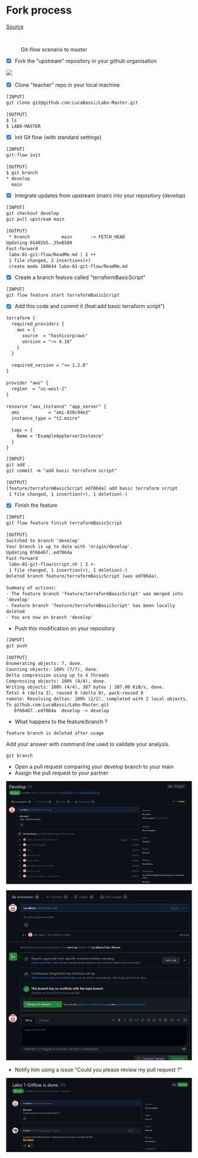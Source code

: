 # Fork process

[Source](https://docs.github.com/en/get-started/quickstart/fork-a-repo)

<figure><img src="../../.gitbook/assets/image (4).png" alt=""><figcaption><p>Git-flow scenario to master</p></figcaption></figure>

* [x] Fork the "upstream" repository in your github organisation


![](images/Capture%20d%E2%80%99%C3%A9cran%20du%202023-05-09%2011-09-06.png)


* [x] Clone "teacher" repo in your local machine

```
[INPUT]
git clone git@github.com:LucaBassi/Labo-Master.git

[OUTPUT]
$ ls 
$ LABO-MASTER
```

* [x] Init Git flow (with standard settings)

```
[INPUT]
git-flow init

[OUTPUT]
$ git branch 
* develop
  main

```

* [x] Integrate updates from upstream (main) into your repository (develop)

```
[INPUT]
git checkout develop
git pull upstream main

[OUTPUT]
 * branch            main       -> FETCH_HEAD
Updating 65402b5..35e8589
Fast-forward
 labo-01-git-flow/ReadMe.md | 2 ++
 1 file changed, 2 insertions(+)
 create mode 100644 labo-01-git-flow/ReadMe.md

```

* [x] Create a branch feature called "terraformBasicScript"

```
[INPUT]
git flow feature start terraformBasicScript

```

* [x] Add this code and commit it (feat:add basic terraform script")

```
terraform {
  required_providers {
    aws = {
      source  = "hashicorp/aws"
      version = "~> 4.16"
    }
  }

  required_version = ">= 1.2.0"
}

provider "aws" {
  region  = "us-west-2"
}

resource "aws_instance" "app_server" {
  ami           = "ami-830c94e3"
  instance_type = "t2.micro"

  tags = {
    Name = "ExampleAppServerInstance"
  }
}
```

```
[INPUT]
git add .
git commit -m "add basic terraform script"

[OUTPUT]
[feature/terraformBasicScript ed7064a] add basic terraform script
 1 file changed, 1 insertion(+), 1 deletion(-)
```

* [x] Finish the feature

```
[INPUT]
git flow feature finish terraformBasicScript

[OUTPUT]
Switched to branch 'develop'
Your branch is up to date with 'origin/develop'.
Updating 0f66467..ed7064a
Fast-forward
 labo-01-git-flow/script.sh | 2 +-
 1 file changed, 1 insertion(+), 1 deletion(-)
Deleted branch feature/terraformBasicScript (was ed7064a).

Summary of actions:
- The feature branch 'feature/terraformBasicScript' was merged into 'develop'
- Feature branch 'feature/terraformBasicScript' has been locally deleted
- You are now on branch 'develop'
```

* Push this modification on your repository

```
[INPUT]
git push

[OUTPUT]
Enumerating objects: 7, done.
Counting objects: 100% (7/7), done.
Delta compression using up to 4 threads
Compressing objects: 100% (4/4), done.
Writing objects: 100% (4/4), 387 bytes | 387.00 KiB/s, done.
Total 4 (delta 2), reused 0 (delta 0), pack-reused 0
remote: Resolving deltas: 100% (2/2), completed with 2 local objects.
To github.com:LucaBassi/Labo-Master.git
   0f66467..ed7064a  develop -> develop
```

* What happens to the feature/branch ?
``` 
feature branch is deleted after usage
```
Add your answer with command line used to validate your analysis.

```
git branch
```

* Open a pull request comparing your develop branch to your main
* Assign the pull request to your partner

![Alt text](images/firefox_6JbYzIlcZB.png)

![](images/firefox_Mwv2fcsw7c.png)
* Notify him using a issue "Could you please review my pull request ?"

![Alt text](images/firefox_eudJXo7hXN.png)

